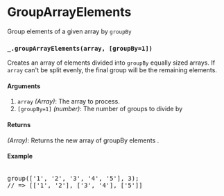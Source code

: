 # GroupArrayElements
Group elements of a given array by <code>groupBy</code>
<div>
   <h3 id="group"><a href="#group" class="fa fa-link"></a><code>_.groupArrayElements(array, [groupBy=1])</code></h3>
   <p>Creates an array of elements divided into <code>groupBy</code> equally sized arrays. If <code>array</code> can't be split evenly, the final group will be the remaining elements.</p>
   <h4>Arguments</h4>
   <ol>
      <li><code>array</code> <em>(Array)</em>: The array to process.</li>
      <li><code>[groupBy=1]</code> <em>(number)</em>: The number of groups to divide by</li>
   </ol>
   <h4>Returns</h4>
   <p><em>(Array)</em>: Returns the new array of groupBy elements .</p>
   <h4>Example</h4>
   <div class="highlight js">
      <pre>
      <div><span class="name">group</span>([<span class="string">'1'</span><span class="delimiter">,</span>&nbsp;<span class="string">'2'</span><span     class="delimiter">,</span>&nbsp;<span class="string">'3'</span><span class="delimiter">,</span>&nbsp;<span class="string">'4'</span><span class="delimiter">,</span>&nbsp;<span class="string">'5'</span>]<span class="delimiter">,</span>&nbsp;<span class="numeric">3</span>);</div><div><span class="comment">//&nbsp;=&gt;&nbsp;[['1',&nbsp;'2'],&nbsp;['3',&nbsp;'4'],&nbsp;['5']]</span></div><div>&nbsp;</div>
</div>
